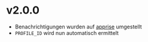# v2.0.0

- Benachrichtigungen wurden auf [apprise](https://github.com/caronc/apprise) umgestellt
- `PROFILE_ID` wird nun automatisch ermittelt